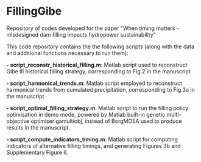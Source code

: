 # FillingGibe
Repository of codes developed for the paper "When timing matters - misdesigned dam filling impacts hydropower sustainability"

This code repository contains the the following scripts (along with the data and additional functions necessary to run them):

**- script_reconstr_historical_filling.m**: Matlab script used to reconstruct Gibe III historical filling strategy, corresponding to Fig.2 in the manuscript   

**- script_harmonical_trends.m**: Matlab script employed to reconstruct harmonical trends from cumulated precipitation, corresponding to Fig.3a in the manuscript

**- script_optimal_filling_strategy.m**: Matlab script to run the filling policy optimisation in demo mode, powered by Matlab built-in genetic multi-objective optimiser gamultiobj, instead of BorgMOEA used to produce results in the manuscript.

**- script_compute_indicators_timing.m**: Matlab script for computing indicators of alternative filling timings, and generating Figures 3b and Supplementary Figure 6.


